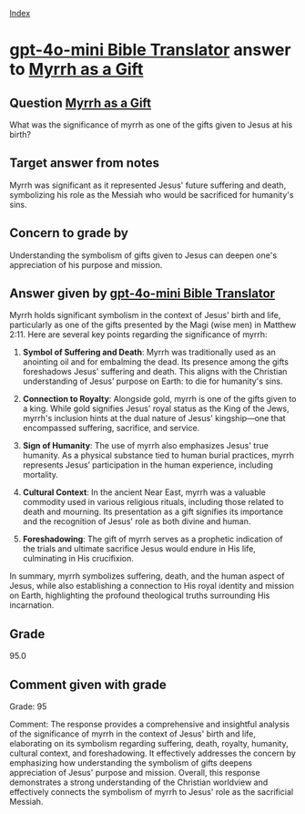
[Index](../../index.md)
# [gpt-4o-mini Bible Translator](../../answering_models/gpt-4o-mini_Bible_Translator.md) answer to [Myrrh as a Gift](../../questions/Myrrh_as_a_Gift.md)

## Question [Myrrh as a Gift](../../questions/Myrrh_as_a_Gift.md)
What was the significance of myrrh as one of the gifts given to Jesus at his birth?

## Target answer from notes
Myrrh was significant as it represented Jesus' future suffering and death, symbolizing his role as the Messiah who would be sacrificed for humanity's sins.

## Concern to grade by
Understanding the symbolism of gifts given to Jesus can deepen one's appreciation of his purpose and mission.

## Answer given by [gpt-4o-mini Bible Translator](../../answering_models/gpt-4o-mini_Bible_Translator.md)
Myrrh holds significant symbolism in the context of Jesus' birth and life, particularly as one of the gifts presented by the Magi (wise men) in Matthew 2:11. Here are several key points regarding the significance of myrrh:

1. **Symbol of Suffering and Death**: Myrrh was traditionally used as an anointing oil and for embalming the dead. Its presence among the gifts foreshadows Jesus' suffering and death. This aligns with the Christian understanding of Jesus’ purpose on Earth: to die for humanity's sins.

2. **Connection to Royalty**: Alongside gold, myrrh is one of the gifts given to a king. While gold signifies Jesus' royal status as the King of the Jews, myrrh's inclusion hints at the dual nature of Jesus' kingship—one that encompassed suffering, sacrifice, and service.

3. **Sign of Humanity**: The use of myrrh also emphasizes Jesus' true humanity. As a physical substance tied to human burial practices, myrrh represents Jesus’ participation in the human experience, including mortality.

4. **Cultural Context**: In the ancient Near East, myrrh was a valuable commodity used in various religious rituals, including those related to death and mourning. Its presentation as a gift signifies its importance and the recognition of Jesus' role as both divine and human.

5. **Foreshadowing**: The gift of myrrh serves as a prophetic indication of the trials and ultimate sacrifice Jesus would endure in His life, culminating in His crucifixion.

In summary, myrrh symbolizes suffering, death, and the human aspect of Jesus, while also establishing a connection to His royal identity and mission on Earth, highlighting the profound theological truths surrounding His incarnation.

## Grade
95.0

## Comment given with grade
Grade: 95

Comment: The response provides a comprehensive and insightful analysis of the significance of myrrh in the context of Jesus' birth and life, elaborating on its symbolism regarding suffering, death, royalty, humanity, cultural context, and foreshadowing. It effectively addresses the concern by emphasizing how understanding the symbolism of gifts deepens appreciation of Jesus' purpose and mission. Overall, this response demonstrates a strong understanding of the Christian worldview and effectively connects the symbolism of myrrh to Jesus' role as the sacrificial Messiah.

